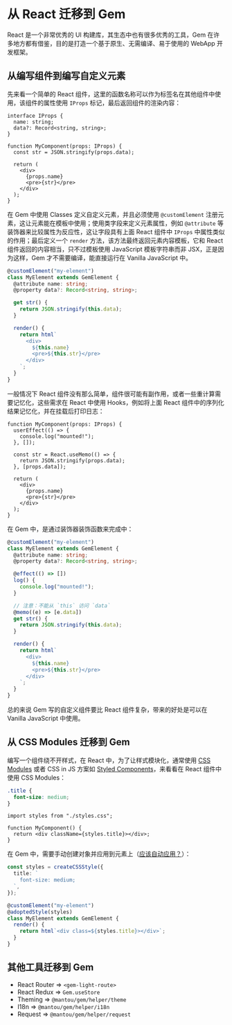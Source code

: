 # 从 React 迁移到 Gem

React 是一个非常优秀的 UI 构建库，其生态中也有很多优秀的工具，Gem 在许多地方都有借鉴，目的是打造一个基于原生、无需编译、易于使用的 WebApp 开发框架。

## 从编写组件到编写自定义元素

先来看一个简单的 React 组件，这里的函数名称可以作为标签名在其他组件中使用，该组件的属性使用 `IProps` 标记，最后返回组件的渲染内容：

```tsx
interface IProps {
  name: string;
  data?: Record<string, string>;
}

function MyComponent(props: IProps) {
  const str = JSON.stringify(props.data);

  return (
    <div>
      {props.name}
      <pre>{str}</pre>
    </div>
  );
}
```

在 Gem 中使用 Classes 定义自定义元素，并且必须使用 `@customElement` 注册元素，这让元素能在模板中使用；使用类字段来定义元素属性，例如 `@attribute` 等装饰器来比较属性为反应性，这让字段具有上面 React 组件中 `IProps` 中属性类似的作用；最后定义一个 `render` 方法，该方法最终返回元素内容模板，它和 React 组件返回的内容相当，只不过模板使用 JavaScript 模板字符串而非 JSX，正是因为这样，Gem 才不需要编译，能直接运行在 Vanilla JavaScript 中。

```ts
@customElement("my-element")
class MyElement extends GemElement {
  @attribute name: string;
  @property data?: Record<string, string>;

  get str() {
    return JSON.stringify(this.data);
  }

  render() {
    return html`
      <div>
        ${this.name}
        <pre>${this.str}</pre>
      </div>
    `;
  }
}
```

一般情况下 React 组件没有那么简单，组件很可能有副作用，或者一些重计算需要记忆化，这些需求在 React 中使用 Hooks，例如将上面 React 组件中的序列化结果记忆化，并在挂载后打印日志：

```tsx
function MyComponent(props: IProps) {
  userEffect(() => {
    console.log("mounted!");
  }, []);

  const str = React.useMemo(() => {
    return JSON.stringify(props.data);
  }, [props.data]);

  return (
    <div>
      {props.name}
      <pre>{str}</pre>
    </div>
  );
}
```

在 Gem 中，是通过装饰器装饰函数来完成中：

```ts
@customElement("my-element")
class MyElement extends GemElement {
  @attribute name: string;
  @property data?: Record<string, string>;

  @effect(() => [])
  log() {
    console.log("mounted!");
  }

  // 注意：不能从 `this` 访问 `data`
  @memo((e) => [e.data])
  get str() {
    return JSON.stringify(this.data);
  }

  render() {
    return html`
      <div>
        ${this.name}
        <pre>${this.str}</pre>
      </div>
    `;
  }
}
```

总的来说 Gem 写的自定义组件要比 React 组件复杂，带来的好处是可以在 Vanilla JavaScript 中使用。

## 从 CSS Modules 迁移到 Gem

编写一个组件绕不开样式，在 React 中，为了让样式模块化，通常使用 [CSS Modules](https://github.com/css-modules/css-modules) 或者 CSS in JS 方案如 [Styled Components](https://styled-components.com/)，来看看在 React 组件中使用 CSS Modules：

```css
.title {
  font-size: medium;
}
```

```tsx
import styles from "./styles.css";

function MyComponent() {
  return <div className={styles.title}></div>;
}
```

在 Gem 中，需要手动创建对象并应用到元素上（[应该自动应用？](https://github.com/mantou132/gem/issues/141)）：

```ts
const styles = createCSSStyle({
  title: `
    font-size: medium;
  `,
});

@customElement("my-element")
@adoptedStyle(styles)
class MyElement extends GemElement {
  render() {
    return html`<div class=${styles.title}></div>`;
  }
}
```

## 其他工具迁移到 Gem

- React Router => `<gem-light-route>`
- React Redux => `Gem.useStore`
- Theming => `@mantou/gem/helper/theme`
- I18n => `@mantou/gem/helper/i18n`
- Request => `@mantou/gem/helper/request`

